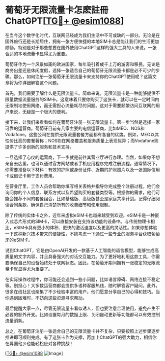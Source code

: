 # 葡萄牙无限流量卡怎麽註冊ChatGPT[[TG💪+ @esim1088](https://t.me/s/esim1088)]

在当今这个数字化时代，互联网已经成为我们生活中不可或缺的一部分。无论是在国外旅行还是长期居住，拥有一张方便快捷的本地SIM卡总是能让我们的生活更加顺畅。特别是对于那些想要在国外使用ChatGPT这样的强大工具的人来说，一张合适的本地流量卡显得尤为重要。

葡萄牙作为一个风景如画的欧洲国家，每年吸引着成千上万的游客和移民。无论是商务出差还是休闲度假，选择一张适合自己的葡萄牙无限流量卡都是必不可少的步骤。那么，如何注册一张葡萄牙无限流量卡来支持你的ChatGPT使用呢？这篇文章将为你详细解答这个问题。

首先，我们需要了解什么是无限流量卡。简单来说，无限流量卡是一种能够提供不限量数据流量服务的SIM卡。这意味着只要你购买了这张卡，就可以在一定时间内无限制地使用网络，而无需担心流量耗尽的问题。这对于需要频繁访问互联网的用户来说，无疑是一个极大的便利。

接下来，让我们来看看如何在葡萄牙注册一张无限流量卡。第一步当然是选择一家可靠的运营商。葡萄牙目前有几家主要的电信运营商，比如MEO、NOS和Vodafone。这些公司在提供无限流量套餐方面都有各自的优势。例如，MEO以其性价比高的套餐著称；NOS则在网络覆盖和服务质量上表现优异；而Vodafone则提供了许多创新的服务和技术支持。

一旦选择了心仪的运营商，下一步就是前往其营业厅进行办理。当然，如果你不想亲自去店里，也可以通过官方网站或者手机应用程序完成注册流程。通常情况下，你需要准备以下材料：有效的护照或身份证件、近期的护照照片以及一张国际信用卡或借记卡用于支付费用。

在营业厅里，工作人员会帮助你填写相关表格并指导你完成整个注册过程。他们会询问你的个人信息、联系方式以及希望购买的套餐类型等。根据你的需求，他们可能会推荐不同的套餐组合，比如基础版、高级版甚至是家庭共享计划。记得仔细阅读合同条款，确保自己清楚所有的收费细节和使用限制。

除了传统的实体卡之外，近年来虚拟eSIM卡也越来越受到欢迎。eSIM卡是一种嵌入式芯片形式的SIM卡，可以直接安装在支持该功能的设备中。与传统物理卡相比，eSIM卡具有更小的体积、更快的激活速度以及更高的灵活性。如果你想体验一下这种新兴技术带来的便捷性，不妨考虑一下通过一些专业的服务平台获取葡萄牙的eSIM卡。

说到ChatGPT，它是由OpenAI开发的一款基于人工智能的语言模型，能够生成高质量的文字内容，并且具备强大的对话交互能力。为了更好地利用这款工具，你需要确保自己的设备始终处于联网状态。因此，在葡萄牙期间拥有一张稳定的无限流量卡就显得尤为重要了。

在实际操作过程中，你可能还会遇到一些小问题，比如语言障碍、网络连接不稳定等。别担心！大多数运营商都会提供多语种客服热线，随时解答客户疑问。此外，很多在线社区也聚集了不少经验丰富的用户，他们愿意分享自己的心得和技巧。当你遇到困难时，不妨向这些资源寻求帮助。

最后提醒大家一点，尽管无限流量卡看似诱人，但也要注意合理使用，避免产生不必要的额外开支。比如设置每月的数据上限、关闭自动更新等功能都可以有效控制流量消耗。

总之，在葡萄牙注册一张适合自己的无限流量卡并不复杂，只要按照上述步骤逐步推进即可顺利完成。有了这张卡作为支撑，再加上ChatGPT的强大助力，相信你在异国他乡也能轻松应对各种挑战！

[[TG💪+ @esim1088](https://t.me/s/esim1088) ![Image](https://i.postimg.cc/4NQfJmqS/Snipaste-2025-05-13-00-14-12.png)]